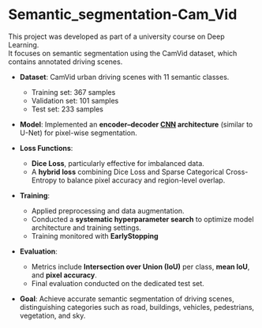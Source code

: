 # Semantic_segmentation-Cam_Vid

This project was developed as part of a university course on Deep Learning.  
It focuses on semantic segmentation using the CamVid dataset, which contains annotated driving scenes.  


- **Dataset**: CamVid urban driving scenes with 11 semantic classes.  
  - Training set: 367 samples  
  - Validation set: 101 samples  
  - Test set: 233 samples  

- **Model**: Implemented an **encoder–decoder [CNN](CNN.pdf) architecture** (similar to U-Net) for pixel-wise segmentation.  

- **Loss Functions**:  
  - **Dice Loss**, particularly effective for imbalanced data.  
  - A **hybrid loss** combining Dice Loss and Sparse Categorical Cross-Entropy to balance pixel accuracy and region-level overlap.  

- **Training**:  
  - Applied preprocessing and data augmentation.  
  - Conducted a **systematic hyperparameter search** to optimize model architecture and training settings.  
  - Training monitored with **EarlyStopping** 

- **Evaluation**:  
  - Metrics include **Intersection over Union (IoU)** per class, **mean IoU**, and **pixel accuracy**.  
  - Final evaluation conducted on the dedicated test set.  

- **Goal**: Achieve accurate semantic segmentation of driving scenes, distinguishing categories such as road, buildings, vehicles, pedestrians, vegetation, and sky.  
